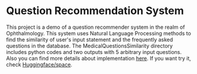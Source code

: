 # Question Recommendation System
This project is a demo of a question recommender system in the realm of Ophthalmology. This system uses Natural Language Processing methods to find the similarity of user's input statement and the frequently asked questions in the database.
The MedicalQuestionsSimilarity directory includes python codes and two outputs with 5 arbitrary input questions. Also you can find more details about implementation [here](https://github.com/MhmDSmdi/Text-Similarity/blob/master/main.ipynb). If you want try it, check [Huggingface/space](https://huggingface.co/spaces/mhmdsmdi/similarity-based-question-recommendation).
